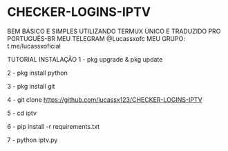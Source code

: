 # CHECKER-LOGINS-IPTV
BEM BÁSICO E SIMPLES UTILIZANDO TERMUX ÚNICO E TRADUZIDO PRO PORTUGUÊS-BR MEU TELEGRAM @Lucassxofc MEU GRUPO: t.me/lucassxoficial

TUTORIAL INSTALAÇÃO
1 - pkg upgrade & pkg update

2 - pkg install python

3 - pkg install git

4 - git clone https://github.com/lucassx123/CHECKER-LOGINS-IPTV

5 - cd iptv

6 - pip install -r requirements.txt

7 - python iptv.py
